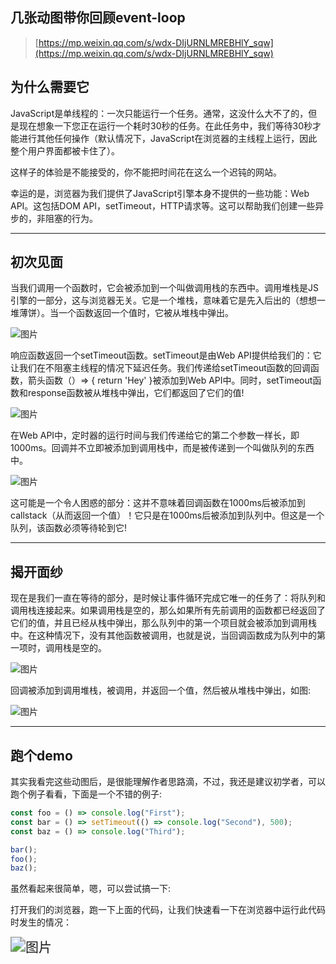 ## 几张动图带你回顾event-loop

> [https://mp.weixin.qq.com/s/wdx-DIjURNLMREBHlY_sqw](https://mp.weixin.qq.com/s/wdx-DIjURNLMREBHlY_sqw)

## 为什么需要它

JavaScript是单线程的：一次只能运行一个任务。通常，这没什么大不了的，但是现在想象一下您正在运行一个耗时30秒的任务。在此任务中，我们等待30秒才能进行其他任何操作（默认情况下，JavaScript在浏览器的主线程上运行，因此整个用户界面都被卡住了）。

这样子的体验是不能接受的，你不能把时间花在这么一个迟钝的网站。

幸运的是，浏览器为我们提供了JavaScript引擎本身不提供的一些功能：Web API。这包括DOM API，setTimeout，HTTP请求等。这可以帮助我们创建一些异步的，非阻塞的行为。

------

## 初次见面

当我们调用一个函数时，它会被添加到一个叫做调用栈的东西中。调用堆栈是JS引擎的一部分，这与浏览器无关。它是一个堆栈，意味着它是先入后出的（想想一堆薄饼）。当一个函数返回一个值时，它被从堆栈中弹出。

![图片](https://gitee.com/qdzhou/img-upload/raw/master/images/202202142322995.gif)

响应函数返回一个setTimeout函数。setTimeout是由Web API提供给我们的：它让我们在不阻塞主线程的情况下延迟任务。我们传递给setTimeout函数的回调函数，箭头函数（）=> { return 'Hey' }被添加到Web API中。同时，setTimeout函数和response函数被从堆栈中弹出，它们都返回了它们的值!

![图片](https://gitee.com/qdzhou/img-upload/raw/master/images/202202142325373.gif)

在Web API中，定时器的运行时间与我们传递给它的第二个参数一样长，即1000ms。回调并不立即被添加到调用栈中，而是被传递到一个叫做队列的东西中。

![图片](https://gitee.com/qdzhou/img-upload/raw/master/images/202202142326192.gif)

这可能是一个令人困惑的部分：这并不意味着回调函数在1000ms后被添加到callstack（从而返回一个值）！它只是在1000ms后被添加到队列中。但这是一个队列，该函数必须等待轮到它!

------

## 揭开面纱

现在是我们一直在等待的部分，是时候让事件循环完成它唯一的任务了：将队列和调用栈连接起来。如果调用栈是空的，那么如果所有先前调用的函数都已经返回了它们的值，并且已经从栈中弹出，那么队列中的第一个项目就会被添加到调用栈中。在这种情况下，没有其他函数被调用，也就是说，当回调函数成为队列中的第一项时，调用栈是空的。

![图片](https://gitee.com/qdzhou/img-upload/raw/master/images/202202142326525.gif)

回调被添加到调用堆栈，被调用，并返回一个值，然后被从堆栈中弹出，如图:

![图片](https://gitee.com/qdzhou/img-upload/raw/master/images/202202142326533.gif)

------

## 跑个demo

其实我看完这些动图后，是很能理解作者思路滴，不过，我还是建议初学者，可以跑个例子看看，下面是一个不错的例子:

```js
const foo = () => console.log("First");
const bar = () => setTimeout(() => console.log("Second"), 500);
const baz = () => console.log("Third");

bar();
foo();
baz();
```

虽然看起来很简单，嗯，可以尝试搞一下:

打开我们的浏览器，跑一下上面的代码，让我们快速看一下在浏览器中运行此代码时发生的情况：

<img src="https://gitee.com/qdzhou/img-upload/raw/master/images/202202142328004.gif" alt="图片" style="zoom:150%;" />